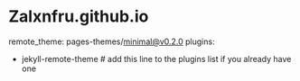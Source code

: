 # Zalxnfru.github.io
remote_theme: pages-themes/minimal@v0.2.0
plugins:
- jekyll-remote-theme # add this line to the plugins list if you already have one
